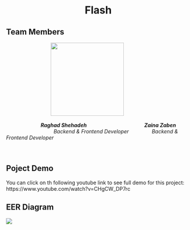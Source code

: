 <h1 align="center">Flash</h1> 
<h2 align="left"> Team Members</h2>
&nbsp; &nbsp; &nbsp; &nbsp; &nbsp; &nbsp;&nbsp; &nbsp; &nbsp; &nbsp; &nbsp; &nbsp; &nbsp;&nbsp; &nbsp; &nbsp; &nbsp;<img src="https://user-images.githubusercontent.com/100478249/176669221-c5ba42d5-be16-49de-a6d9-12c09898dcf8.png" width="200" height="200">  

 &nbsp; &nbsp; &nbsp; &nbsp; &nbsp; &nbsp; &nbsp; &nbsp; &nbsp; &nbsp; &nbsp; &nbsp; ***Raghad Shehadeh***
&nbsp; &nbsp; &nbsp; &nbsp; &nbsp; &nbsp; &nbsp; &nbsp; &nbsp;&nbsp; &nbsp; &nbsp;&nbsp; &nbsp; &nbsp; &nbsp; &nbsp; &nbsp;&nbsp; &nbsp; &nbsp; ***Zaina Zaben*** 
<br>
&nbsp; &nbsp; &nbsp; &nbsp; &nbsp; &nbsp;&nbsp; &nbsp; &nbsp; &nbsp; &nbsp; &nbsp; &nbsp; &nbsp; &nbsp; &nbsp; &nbsp;   *Backend & Frontend Developer*  &nbsp; &nbsp; &nbsp; &nbsp; &nbsp; &nbsp; &nbsp;&nbsp; *Backend & Frontend Developer* 
<br><br><br>
<h2 align="left"> Poject Demo</h2> 
<p> You can click on th following youtube link to see full demo for this project: https://www.youtube.com/watch?v=CHgCW_DP7rc</p>
<h2 align="left"> EER Diagram</h2> 
<img align="center" src="https://user-images.githubusercontent.com/100478249/176710891-c4dc3fe9-b0e4-4aab-805d-feb05cbc0ecb.png">

